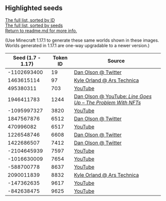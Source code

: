 ## Highlighted seeds

[The full list, sorted by ID](minecraft-world-seeds-from-nftworlds2021.csv)  
[The full list, sorted by seeds](minecraft-world-seeds-from-nftworlds2021.sortedbyseeds.csv)  
[Return to readme.md for more info.](https://github.com/theinstantmatrix/minecraft-world-seeds-from-nftworlds2021#readme)

(Use Minecraft 1.17.1 to generate these same worlds shown in these images. Worlds generated in 1.17.1 are one-way upgradable to a newer version.)

| Seed (1.7 \- 1.17) | Token ID | Source |
|--------------------|----------|--------|
| \-1102693400       | 19       | [Dan Olson @ Twitter](https://twitter.com/FoldableHuman/status/1446741682519621635) |
| 1463615114         | 97       | [Kyle Orland @ Ars Technica](https://arstechnica.com/gaming/2022/07/blockchain-blocked-from-minecraft-blocks-out-new-block-game-path/) |
| 495380311          | 703      | [YouTube](https://web.archive.org/web/20220805211751if_/https://i.imgur.com/Yya50uB.gif) |
| 1946411783         | 1244     | [Dan Olson @ YouTube: *Line Goes Up – The Problem With NFTs*](https://www.youtube.com/watch?v=YQ_xWvX1n9g&t=3545s) |
| \-1095997327       | 3820     | [YouTube](https://web.archive.org/web/20220805205152if_/https://i.imgur.com/MyXRUpT.jpg) |
| 1847567876         | 6512     | [Dan Olson @ Twitter](https://twitter.com/FoldableHuman/status/1448411095824175105) |
| 470996082          | 6517     | [YouTube](https://web.archive.org/web/20220805205301if_/https://i.imgur.com/rUVqpB6.jpg) |
| 1226548746         | 6608     | [Dan Olson @ Twitter](https://twitter.com/FoldableHuman/status/1448411095824175105) |
| 1422686507         | 7412     | [Dan Olson @ Twitter](https://twitter.com/FoldableHuman/status/1448411095824175105) |
| \-2104645939       | 7597     | [YouTube](https://web.archive.org/web/20220805211751if_/https://i.imgur.com/Yya50uB.gif) |
| \-1016630009       | 7654     | [YouTube](https://web.archive.org/web/20220805205406if_/https://i.imgur.com/ny3vKSN.jpg) |
| \-588700778        | 8637     | [YouTube](https://web.archive.org/web/20220805211751if_/https://i.imgur.com/Yya50uB.gif) |
| 2090011839         | 8832     | [Kyle Orland @ Ars Technica](https://arstechnica.com/gaming/2022/07/blockchain-blocked-from-minecraft-blocks-out-new-block-game-path/) |
| \-147362635        | 9617     | [YouTube](https://web.archive.org/web/20220805205710if_/https://i.imgur.com/uQVUHW7.jpg) |
| \-842638475        | 9625     | [YouTube](https://web.archive.org/web/20220805205757if_/https://i.imgur.com/qmILFti.jpg) |
